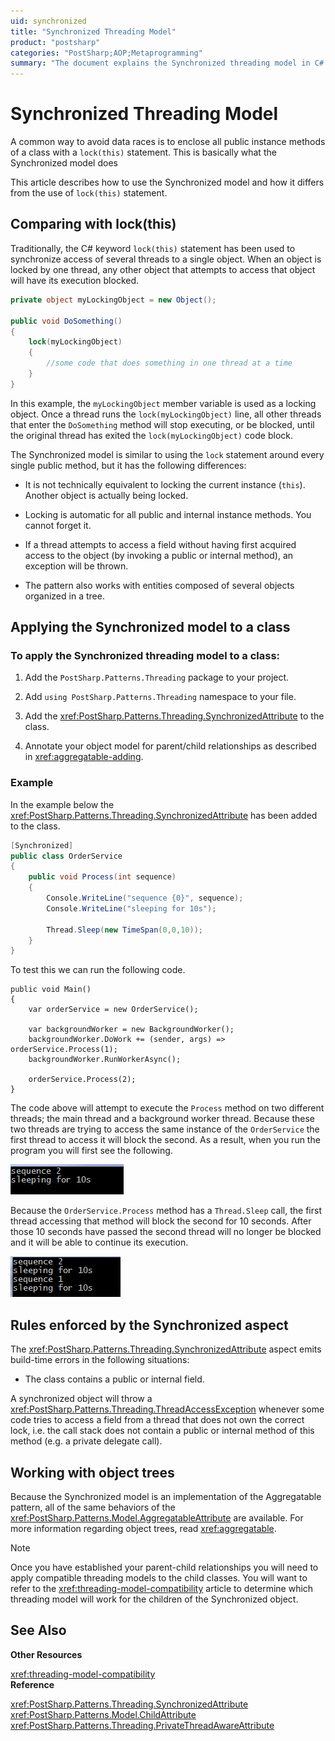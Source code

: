 ```yaml
---
uid: synchronized
title: "Synchronized Threading Model"
product: "postsharp"
categories: "PostSharp;AOP;Metaprogramming"
summary: "The document explains the Synchronized threading model in C#. It details how to apply the model, its differences from the 'lock(this)' statement, and how it works with object trees."
---
```

# Synchronized Threading Model

A common way to avoid data races is to enclose all public instance methods of a class with a `lock(this)` statement. This is basically what the Synchronized model does 

This article describes how to use the Synchronized model and how it differs from the use of `lock(this)` statement. 


## Comparing with lock(this)

Traditionally, the C# keyword `lock(this)` statement has been used to synchronize access of several threads to a single object. When an object is locked by one thread, any other object that attempts to access that object will have its execution blocked. 

```csharp
private object myLockingObject = new Object();
        
public void DoSomething()
{
    lock(myLockingObject)
    {
        //some code that does something in one thread at a time
    }
}
```

In this example, the `myLockingObject` member variable is used as a locking object. Once a thread runs the `lock(myLockingObject)` line, all other threads that enter the `DoSomething` method will stop executing, or be blocked, until the original thread has exited the `lock(myLockingObject)` code block. 

The Synchronized model is similar to using the `lock` statement around every single public method, but it has the following differences: 

* It is not technically equivalent to locking the current instance (`this`). Another object is actually being locked. 

* Locking is automatic for all public and internal instance methods. You cannot forget it.

* If a thread attempts to access a field without having first acquired access to the object (by invoking a public or internal method), an exception will be thrown.

* The pattern also works with entities composed of several objects organized in a tree.


## Applying the Synchronized model to a class


### To apply the Synchronized threading model to a class:

1. Add the `PostSharp.Patterns.Threading` package to your project. 


2. Add `using PostSharp.Patterns.Threading` namespace to your file. 


3. Add the <xref:PostSharp.Patterns.Threading.SynchronizedAttribute> to the class. 


4. Annotate your object model for parent/child relationships as described in <xref:aggregatable-adding>. 



### Example

In the example below the <xref:PostSharp.Patterns.Threading.SynchronizedAttribute> has been added to the class. 

```csharp
[Synchronized]
public class OrderService
{
    public void Process(int sequence)
    {
        Console.WriteLine("sequence {0}", sequence);
        Console.WriteLine("sleeping for 10s");
        
        Thread.Sleep(new TimeSpan(0,0,10));
    }
}
```

To test this we can run the following code.

```
public void Main()
{
    var orderService = new OrderService();
    
    var backgroundWorker = new BackgroundWorker();
    backgroundWorker.DoWork += (sender, args) => orderService.Process(1);
    backgroundWorker.RunWorkerAsync();
    
    orderService.Process(2);
}
```

The code above will attempt to execute the `Process` method on two different threads; the main thread and a background worker thread. Because these two threads are trying to access the same instance of the `OrderService` the first thread to access it will block the second. As a result, when you run the program you will first see the following. 

![](Synchronized5.PNG)

Because the `OrderService.Process` method has a `Thread.Sleep` call, the first thread accessing that method will block the second for 10 seconds. After those 10 seconds have passed the second thread will no longer be blocked and it will be able to continue its execution. 

![](Synchronized6.PNG)


## Rules enforced by the Synchronized aspect

The <xref:PostSharp.Patterns.Threading.SynchronizedAttribute> aspect emits build-time errors in the following situations: 

* The class contains a public or internal field.

A synchronized object will throw a <xref:PostSharp.Patterns.Threading.ThreadAccessException> whenever some code tries to access a field from a thread that does not own the correct lock, i.e. the call stack does not contain a public or internal method of this method (e.g. a private delegate call). 


## Working with object trees

Because the Synchronized model is an implementation of the Aggregatable pattern, all of the same behaviors of the <xref:PostSharp.Patterns.Model.AggregatableAttribute> are available. For more information regarding object trees, read <xref:aggregatable>. 

> [!NOTE]
> Once you have established your parent-child relationships you will need to apply compatible threading models to the child classes. You will want to refer to the <xref:threading-model-compatibility> article to determine which threading model will work for the children of the Synchronized object. 

## See Also

**Other Resources**

<xref:threading-model-compatibility>
<br>**Reference**

<xref:PostSharp.Patterns.Threading.SynchronizedAttribute>
<br><xref:PostSharp.Patterns.Model.ChildAttribute>
<br><xref:PostSharp.Patterns.Threading.PrivateThreadAwareAttribute>
<br>
